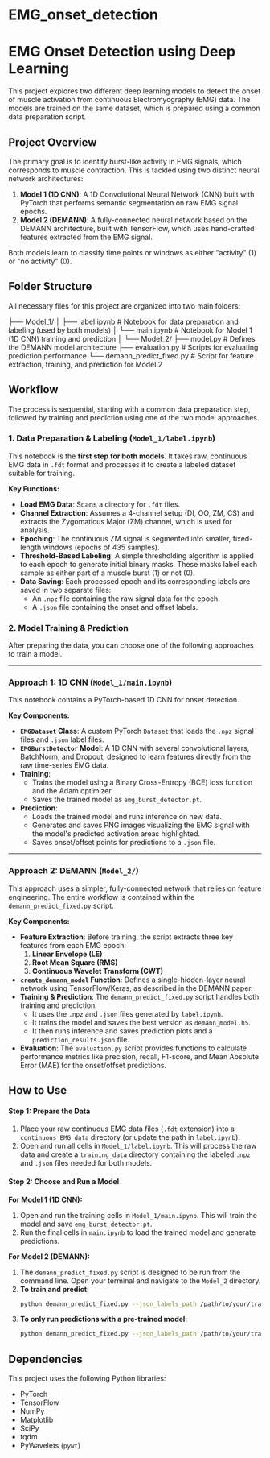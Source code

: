 # EMG_onset_detection
# EMG Onset Detection using Deep Learning

This project explores two different deep learning models to detect the onset of muscle activation from continuous Electromyography (EMG) data. The models are trained on the same dataset, which is prepared using a common data preparation script.

## Project Overview

The primary goal is to identify burst-like activity in EMG signals, which corresponds to muscle contraction. This is tackled using two distinct neural network architectures:

1.  **Model 1 (1D CNN)**: A 1D Convolutional Neural Network (CNN) built with PyTorch that performs semantic segmentation on raw EMG signal epochs.
2.  **Model 2 (DEMANN)**: A fully-connected neural network based on the DEMANN architecture, built with TensorFlow, which uses hand-crafted features extracted from the EMG signal.

Both models learn to classify time points or windows as either "activity" (1) or "no activity" (0).

## Folder Structure

All necessary files for this project are organized into two main folders:


├── Model_1/
│   ├── label.ipynb       # Notebook for data preparation and labeling (used by both models)
│   └── main.ipynb        # Notebook for Model 1 (1D CNN) training and prediction
│
└── Model_2/
   ├── model.py                  # Defines the DEMANN model architecture
   ├── evaluation.py             # Scripts for evaluating prediction performance
   └── demann_predict_fixed.py   # Script for feature extraction, training, and prediction for Model 2


## Workflow

The process is sequential, starting with a common data preparation step, followed by training and prediction using one of the two model approaches.

### 1. Data Preparation & Labeling (`Model_1/label.ipynb`)

This notebook is the **first step for both models**. It takes raw, continuous EMG data in `.fdt` format and processes it to create a labeled dataset suitable for training.

**Key Functions:**

* **Load EMG Data**: Scans a directory for `.fdt` files.
* **Channel Extraction**: Assumes a 4-channel setup (DI, OO, ZM, CS) and extracts the Zygomaticus Major (ZM) channel, which is used for analysis.
* **Epoching**: The continuous ZM signal is segmented into smaller, fixed-length windows (epochs of 435 samples).
* **Threshold-Based Labeling**: A simple thresholding algorithm is applied to each epoch to generate initial binary masks. These masks label each sample as either part of a muscle burst (1) or not (0).
* **Data Saving**: Each processed epoch and its corresponding labels are saved in two separate files:
    * An `.npz` file containing the raw signal data for the epoch.
    * A `.json` file containing the onset and offset labels.

### 2. Model Training & Prediction

After preparing the data, you can choose one of the following approaches to train a model.

---

### Approach 1: 1D CNN (`Model_1/main.ipynb`)

This notebook contains a PyTorch-based 1D CNN for onset detection.

**Key Components:**

* **`EMGDataset` Class**: A custom PyTorch `Dataset` that loads the `.npz` signal files and `.json` label files.
* **`EMGBurstDetector` Model**: A 1D CNN with several convolutional layers, BatchNorm, and Dropout, designed to learn features directly from the raw time-series EMG data.
* **Training**:
    * Trains the model using a Binary Cross-Entropy (BCE) loss function and the Adam optimizer.
    * Saves the trained model as `emg_burst_detector.pt`.
* **Prediction**:
    * Loads the trained model and runs inference on new data.
    * Generates and saves PNG images visualizing the EMG signal with the model's predicted activation areas highlighted.
    * Saves onset/offset points for predictions to a `.json` file.

---

### Approach 2: DEMANN (`Model_2/`)

This approach uses a simpler, fully-connected network that relies on feature engineering. The entire workflow is contained within the `demann_predict_fixed.py` script.

**Key Components:**

* **Feature Extraction**: Before training, the script extracts three key features from each EMG epoch:
    1.  **Linear Envelope (LE)**
    2.  **Root Mean Square (RMS)**
    3.  **Continuous Wavelet Transform (CWT)**
* **`create_demann_model` Function**: Defines a single-hidden-layer neural network using TensorFlow/Keras, as described in the DEMANN paper.
* **Training & Prediction**: The `demann_predict_fixed.py` script handles both training and prediction.
    * It uses the `.npz` and `.json` files generated by `label.ipynb`.
    * It trains the model and saves the best version as `demann_model.h5`.
    * It then runs inference and saves prediction plots and a `prediction_results.json` file.
* **Evaluation**: The `evaluation.py` script provides functions to calculate performance metrics like precision, recall, F1-score, and Mean Absolute Error (MAE) for the onset/offset predictions.

## How to Use

#### Step 1: Prepare the Data

1.  Place your raw continuous EMG data files (`.fdt` extension) into a `continuous_EMG_data` directory (or update the path in `label.ipynb`).
2.  Open and run all cells in `Model_1/label.ipynb`. This will process the raw data and create a `training_data` directory containing the labeled `.npz` and `.json` files needed for both models.

#### Step 2: Choose and Run a Model

**For Model 1 (1D CNN):**

1.  Open and run the training cells in `Model_1/main.ipynb`. This will train the model and save `emg_burst_detector.pt`.
2.  Run the final cells in `main.ipynb` to load the trained model and generate predictions.

**For Model 2 (DEMANN):**

1.  The `demann_predict_fixed.py` script is designed to be run from the command line. Open your terminal and navigate to the `Model_2` directory.
2.  **To train and predict:**
    ```bash
    python demann_predict_fixed.py --json_labels_path /path/to/your/training_data/all_burst_labels.json --output_dir demann_results --mode both
    ```
3.  **To only run predictions with a pre-trained model:**
    ```bash
    python demann_predict_fixed.py --json_labels_path /path/to/your/training_data/all_burst_labels.json --output_dir prediction_run --mode predict --model_path /path/to/your/demann_model.h5
    ```

## Dependencies

This project uses the following Python libraries:

* PyTorch
* TensorFlow
* NumPy
* Matplotlib
* SciPy
* tqdm
* PyWavelets (`pywt`)
